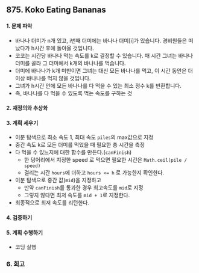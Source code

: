 ## 875. Koko Eating Bananas
#### 1. 문제 파악
- 바나나 더미가 n개 있고, i번째 더미에는 바나나 더미[i]가 있습니다. 경비원들은 떠났다가 h시간 후에 돌아올 것입니다.
- 코코는 시간당 바나나 먹는 속도를 k로 결정할 수 있습니다. 매 시간 그녀는 바나나 더미를 골라 그 더미에서 k개의 바나나를 먹습니다.
- 더미에 바나나가 k개 미만이면 그녀는 대신 모든 바나나를 먹고, 이 시간 동안은 더 이상 바나나를 먹지 않을 것입니다. 
- 그녀가 h시간 안에 모든 바나나를 다 먹을 수 있는 최소 정수 k를 반환합니다.
- 즉, 바나나를 다 먹을 수 있도록 먹는 속도를 구하는 것
#### 2. 재정의와 추상화
#### 3. 계획 세우기
- 이분 탐색으로 최소 속도 1, 최대 속도 `piles`의 max값으로 지정
- 중간 속도 k로 모든 더미를 먹었을 때 필요한 총 시간을 측정
- 다 먹을 수 있느지에 대한 함수를 만든다.(`canFinish`)
  - 한 덩어리에서 지정한 speed 로 먹으면 필요한 시간은 `Math.ceil(pile / speed)`
  - 걸리는 시간 `hours`에 더하고 `hours <= h` 로 가능한지 확인한다.
- 이분 탐색으로 중간 값(`mid`)을 지정하고
  - 만약 `canFinish`를 통과한 경우 최고속도를 `mid`로 지정
  - 그렇지 않다면 최저 속도를 `mid + 1`로 지정한다.
- 최종적으로 최저 속도를 리턴한다.
#### 4. 검증하기
#### 5. 계획 수행하기
- 코딩 실행

### 6. 회고
